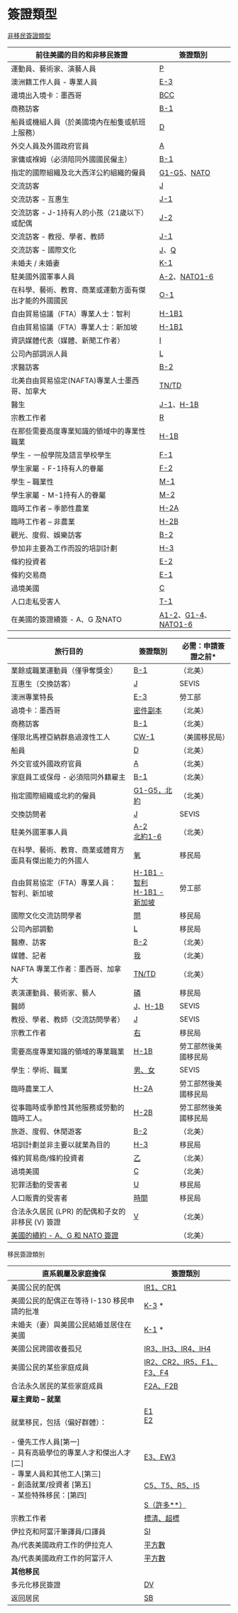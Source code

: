 # 簽證類型

[非移民簽證類型](https://www.ustraveldocs.com/tw_zh/tw-niv-typeall.asp)

| 前往美國的目的和非移民簽證               | 簽證類別                                                                                                                                                                                                                                                                                                                                                                                      |
| --------------------------- | ----------------------------------------------------------------------------------------------------------------------------------------------------------------------------------------------------------------------------------------------------------------------------------------------------------------------------------------------------------------------------------------- |
| 運動員、藝術家、演藝人員                | [P](https://travel.state.gov/content/travel/en/us-visas/employment/temporary-worker-visas.html)                                                                                                                                                                                                                                                                                           |
| 澳洲籍工作人員 - 專業人員              | [E-3](https://www.uscis.gov/working-in-the-united-states/temporary-workers/e-3-specialty-occupation-workers-from-australia)                                                                                                                                                                                                                                                               |
| 邊境出入境卡：墨西哥                  | [BCC](https://travel.state.gov/content/travel/en/us-visas/tourism-visit/border-crossing-card.html)                                                                                                                                                                                                                                                                                        |
| 商務訪客                        | [B-1](https://travel.state.gov/content/travel/en/us-visas/tourism-visit/visitor.html)                                                                                                                                                                                                                                                                                                     |
| 船員或機組人員（於美國境內在船隻或航班上服務）     | [D](https://travel.state.gov/content/travel/en/us-visas/other-visa-categories/crewmember-visa.html)                                                                                                                                                                                                                                                                                       |
| 外交人員及外國政府官員                 | [A](https://travel.state.gov/content/travel/en/us-visas/other-visa-categories/visas-diplomats.html)                                                                                                                                                                                                                                                                                       |
| 家傭或褓姆（必須陪同外國國民僱主）           | [B-1](https://travel.state.gov/content/travel/en/us-visas/tourism-visit/visitor.html)                                                                                                                                                                                                                                                                                                     |
| 指定的國際組織及北大西洋公約組織的僱員         | [G1-G5](https://travel.state.gov/content/travel/en/us-visas/other-visa-categories/visa-employees-nato.html)、[NATO](https://travel.state.gov/content/travel/en/us-visas/other-visa-categories/visa-employees-nato.html)                                                                                                                                                                    |
| 交流訪客                        | [J](https://travel.state.gov/content/travel/en/us-visas/study/exchange.html)                                                                                                                                                                                                                                                                                                              |
| 交流訪客 - 互惠生                  | [J-1](https://travel.state.gov/content/travel/en/us-visas/study/exchange.html)                                                                                                                                                                                                                                                                                                            |
| 交流訪客 - J-1持有人的小孩（21歲以下）或配偶  | [J-2](https://travel.state.gov/content/travel/en/us-visas/study/exchange.html)                                                                                                                                                                                                                                                                                                            |
| 交流訪客 - 教授、學者、教師             | [J-1](https://travel.state.gov/content/travel/en/us-visas/study/exchange.html)                                                                                                                                                                                                                                                                                                            |
| 交流訪客 - 國際文化                 | [J](https://travel.state.gov/content/travel/en/us-visas/study/exchange.html)、[Q](https://travel.state.gov/content/travel/en/us-visas/employment/temporary-worker-visas.html)                                                                                                                                                                                                              |
| 未婚夫 / 未婚妻                   | [K-1](https://travel.state.gov/content/travel/en/us-visas/immigrate/family-immigration/nonimmigrant-visa-for-a-fiance-k-1.html)                                                                                                                                                                                                                                                           |
| 駐美國外國軍事人員                   | [A-2](https://travel.state.gov/content/travel/en/us-visas/other-visa-categories/visas-diplomats.html)、[NATO1-6](https://travel.state.gov/content/travel/en/us-visas/other-visa-categories/renewing-visas-for-foreign-military-stationed-in-u-s.html)                                                                                                                                      |
| 在科學、藝術、教育、商業或運動方面有傑出才能的外國國民 | [O-1](https://travel.state.gov/content/travel/en/us-visas/employment/temporary-worker-visas.html)                                                                                                                                                                                                                                                                                         |
| 自由貿易協議（FTA）專業人士：智利          | [H-1B1](https://ais.usvisa-info.com/es-cl/niv/information/visa_categories)                                                                                                                                                                                                                                                                                                                |
| 自由貿易協議（FTA）專業人士：新加坡         | [H-1B1](https://www.ustraveldocs.com/sg/sg-niv-typeh1b1.asp)                                                                                                                                                                                                                                                                                                                              |
| 資訊媒體代表（媒體、新聞工作者）            | [I](https://travel.state.gov/content/travel/en/us-visas/employment/visas-members-foreign-media-press-radio.html)                                                                                                                                                                                                                                                                          |
| 公司內部調派人員                    | [L](https://travel.state.gov/content/travel/en/us-visas/employment/temporary-worker-visas.html)                                                                                                                                                                                                                                                                                           |
| 求醫訪客                        | [B-2](https://travel.state.gov/content/travel/en/us-visas/tourism-visit/visitor.html#10a)                                                                                                                                                                                                                                                                                                 |
| 北美自由貿易協定(NAFTA)專業人士墨西哥、加拿大  | [TN/TD](https://travel.state.gov/content/travel/en/us-visas/employment/visas-canadian-mexican-nafta-professional-workers.html)                                                                                                                                                                                                                                                            |
| 醫生                          | [J-1](https://travel.state.gov/content/travel/en/us-visas/study/exchange.html)、[H-1B](https://travel.state.gov/content/travel/en/us-visas/employment/temporary-worker-visas.html)                                                                                                                                                                                                         |
| 宗教工作者                       | [R](https://travel.state.gov/content/travel/en/us-visas/other-visa-categories/temporary-religious-worker.html)                                                                                                                                                                                                                                                                            |
| 在那些需要高度專業知識的領域中的專業性職業       | [H-1B](https://travel.state.gov/content/travel/en/us-visas/employment/temporary-worker-visas.html)                                                                                                                                                                                                                                                                                        |
| 學生 - 一般學院及語言學校學生            | [F-1](https://travel.state.gov/content/travel/en/us-visas/study/student-visa.html)                                                                                                                                                                                                                                                                                                        |
| 學生家屬 - F-1持有人的眷屬            | [F-2](https://travel.state.gov/content/travel/en/us-visas/study/student-visa.html)                                                                                                                                                                                                                                                                                                        |
| 學生 – 職業性                    | [M-1](https://travel.state.gov/content/travel/en/us-visas/study/student-visa.html)                                                                                                                                                                                                                                                                                                        |
| 學生家屬 - M-1持有人的眷屬            | [M-2](https://travel.state.gov/content/travel/en/us-visas/study/student-visa.html)                                                                                                                                                                                                                                                                                                        |
| 臨時工作者 – 季節性農業               | [H-2A](https://travel.state.gov/content/travel/en/us-visas/employment/temporary-worker-visas.html)                                                                                                                                                                                                                                                                                        |
| 臨時工作者 – 非農業                 | [H-2B](https://travel.state.gov/content/travel/en/us-visas/employment/temporary-worker-visas.html)                                                                                                                                                                                                                                                                                        |
| 觀光、度假、娛樂訪客                  | [B-2](https://travel.state.gov/content/travel/en/us-visas/tourism-visit/visitor.html)                                                                                                                                                                                                                                                                                                     |
| 參加非主要為工作而設的培訓計劃             | [H-3](https://travel.state.gov/content/travel/en/us-visas/employment/temporary-worker-visas.html)                                                                                                                                                                                                                                                                                         |
| 條約投資者                       | [E-2](https://travel.state.gov/content/travel/en/us-visas/employment/treaty-trader-investor-visa-e.html)                                                                                                                                                                                                                                                                                  |
| 條約交易商                       | [E-1](https://travel.state.gov/content/travel/en/us-visas/employment/treaty-trader-investor-visa-e.html)                                                                                                                                                                                                                                                                                  |
| 過境美國                        | [C](https://travel.state.gov/content/travel/en/us-visas/other-visa-categories/transit.html)                                                                                                                                                                                                                                                                                               |
| 人口走私受害人                     | [T-1](https://travel.state.gov/content/travel/en/us-visas/other-visa-categories/visas-for-victims-of-human-trafficking.html)                                                                                                                                                                                                                                                              |
| 在美國的簽證續簽 - A、G 及NATO        | [A1-2](https://travel.state.gov/content/travel/en/us-visas/other-visa-categories/visa-employees-nato/renewing-a-g-nato.html)、[G1-4](https://travel.state.gov/content/travel/en/us-visas/other-visa-categories/visa-employees-nato/renewing-a-g-nato.html)、[NATO1-6](https://travel.state.gov/content/travel/en/us-visas/other-visa-categories/visa-employees-nato/renewing-a-g-nato.html) |

| **旅行目的**                                                                                                                                                               | **簽證類別**                                                                                                                                                                                                                                                                                                       | **必需：申請簽證之前*** |
| ---------------------------------------------------------------------------------------------------------------------------------------------------------------------- | -------------------------------------------------------------------------------------------------------------------------------------------------------------------------------------------------------------------------------------------------------------------------------------------------------------- | -------------- |
| 業餘或職業運動員（僅爭奪獎金）                                                                                                                                                        | [B-1](https://travel.state.gov/content/travel/en/us-visas/tourism-visit/visitor.html "B-1 簽證類別")                                                                                                                                                                                                               | （北美）           |
| 互惠生（交換訪客）                                                                                                                                                              | [J](https://travel.state.gov/content/travel/en/us-visas/study/exchange.html "J簽證類別")                                                                                                                                                                                                                           | SEVIS          |
| 澳洲專業特長                                                                                                                                                                 | [E-3](https://travel.state.gov/content/travel/en/us-visas/visa-information-resources/all-visa-categories.html#ExternalPopup "E-3 簽證類別")                                                                                                                                                                        | 勞工部            |
| 過境卡：墨西哥                                                                                                                                                                | [密件副本](https://travel.state.gov/content/travel/en/us-visas/tourism-visit/border-crossing-card.html "BCC - 過境卡：墨西哥")                                                                                                                                                                                            | （北美）           |
| 商務訪客                                                                                                                                                                   | [B-1](https://travel.state.gov/content/travel/en/us-visas/tourism-visit/visitor.html "B-1 商務訪客類別")                                                                                                                                                                                                             | （北美）           |
| 僅限北馬裡亞納群島過渡性工人                                                                                                                                                         | [CW-1](https://travel.state.gov/content/travel/en/us-visas/visa-information-resources/all-visa-categories.html#ExternalPopup "CW-1 簽證類別（USCUS 網站）")<br>                                                                                                                                                        | （美國移民局）        |
| 船員                                                                                                                                                                     | [D](https://travel.state.gov/content/travel/en/us-visas/other-visa-categories/crewmember-visa.html "D - 船員簽證類別")                                                                                                                                                                                               | （北美）           |
| 外交官或外國政府官員                                                                                                                                                             | [A](https://travel.state.gov/content/travel/en/us-visas/other-visa-categories/visas-diplomats.html "A- 簽證類別（外交官或外國政府官員）")                                                                                                                                                                                      | （北美）           |
| 家庭員工或保母 - 必須陪同外籍雇主                                                                                                                                                     | [B-1](https://travel.state.gov/content/travel/en/us-visas/tourism-visit/visitor.html "B-1 簽證類別")                                                                                                                                                                                                               | （北美）           |
| 指定國際組織或北約的僱員                                                                                                                                                           | [G1-G5，北約](https://travel.state.gov/content/travel/en/us-visas/other-visa-categories/visa-employees-nato.html "G1-G5，北約簽證類別")                                                                                                                                                                                  | （北美）           |
| 交換訪問者                                                                                                                                                                  | [J](https://travel.state.gov/content/travel/en/us-visas/study/exchange.html "J簽證類別")                                                                                                                                                                                                                           | SEVIS          |
| 駐美外國軍事人員                                                                                                                                                               | [A-2<br>北約1-6](https://travel.state.gov/content/travel/en/us-visas/other-visa-categories/renewing-visas-for-foreign-military-stationed-in-u-s.html "A-2 簽證類別 NATO1-6")                                                                                                                                         | （北美）           |
| 在科學、藝術、教育、商業或體育方面具有傑出能力的外國人                                                                                                                                            | [氧](https://travel.state.gov/content/travel/en/us-visas/employment/temporary-worker-visas.html "O簽證類別")                                                                                                                                                                                                        | 移民局            |
| 自由貿易協定（FTA）專業人員：<br>智利、新加坡                                                                                                                                             | [H-1B1 - 智利](https://travel.state.gov/content/travel/en/us-visas/visa-information-resources/all-visa-categories.html#ExternalPopup "H-1B1 - 智利簽證類別")<br>[H-1B1 - 新加坡](https://travel.state.gov/content/travel/en/us-visas/visa-information-resources/all-visa-categories.html#ExternalPopup "H-1B1 - 新加坡簽證類別") | 勞工部            |
| 國際文化交流訪問學者                                                                                                                                                             | [問](https://travel.state.gov/content/travel/en/us-visas/employment/temporary-worker-visas.html "Q簽證類別")                                                                                                                                                                                                        | 移民局            |
| 公司內部調動                                                                                                                                                                 | [L](https://travel.state.gov/content/travel/en/us-visas/employment/temporary-worker-visas.html "L簽證類別")                                                                                                                                                                                                        | 移民局            |
| 醫療、訪客                                                                                                                                                                  | [B-2](https://travel.state.gov/content/travel/en/us-visas/tourism-visit/visitor.html "B-2 簽證類別")                                                                                                                                                                                                               | （北美）           |
| 媒體、記者                                                                                                                                                                  | [我](https://travel.state.gov/content/travel/en/us-visas/employment/visas-members-foreign-media-press-radio.html "一類簽證")                                                                                                                                                                                        | （北美）           |
| NAFTA 專業工作者：墨西哥、加拿大                                                                                                                                                    | [TN/TD](https://travel.state.gov/content/travel/en/us-visas/employment/visas-canadian-mexican-usmca-professional-workers.html "TN/TD 簽證類別")                                                                                                                                                                    | （北美）           |
| 表演運動員、藝術家、藝人                                                                                                                                                           | [磷](https://travel.state.gov/content/travel/en/us-visas/employment/temporary-worker-visas.html "P簽證類別")                                                                                                                                                                                                        | 移民局            |
| 醫師                                                                                                                                                                     | [J](https://travel.state.gov/content/travel/en/us-visas/study/exchange.html "J簽證類別")、[H-1B](https://travel.state.gov/content/travel/en/us-visas/employment/temporary-worker-visas.html "H-1B 簽證類別")                                                                                                            | SEVIS          |
| 教授、學者、教師（交流訪問學者）                                                                                                                                                       | [J](https://travel.state.gov/content/travel/en/us-visas/study/exchange.html "J簽證類別")                                                                                                                                                                                                                           | SEVIS          |
| 宗教工作者                                                                                                                                                                  | [右](https://travel.state.gov/content/travel/en/us-visas/other-visa-categories/temporary-religious-worker.html "R簽證類別")                                                                                                                                                                                         | 移民局            |
| 需要高度專業知識的領域的專業職業                                                                                                                                                       | [H-1B](https://travel.state.gov/content/travel/en/us-visas/employment/temporary-worker-visas.html "H-1B 簽證類別")                                                                                                                                                                                                 | 勞工部然後美國移民局     |
| 學生：學術、職業                                                                                                                                                               | [男、女](https://travel.state.gov/content/travel/en/us-visas/study/student-visa.html "F、M簽證類別")                                                                                                                                                                                                                   | SEVIS          |
| 臨時農業工人                                                                                                                                                                 | [H-2A](https://travel.state.gov/content/travel/en/us-visas/employment/temporary-worker-visas.html "H-2A 簽證類別")                                                                                                                                                                                                 | 勞工部然後美國移民局     |
| 從事臨時或季節性其他服務或勞動的臨時工人。                                                                                                                                                  | [H-2B](https://travel.state.gov/content/travel/en/us-visas/employment/temporary-worker-visas.html "H-2B 簽證類別")                                                                                                                                                                                                 | 勞工部然後美國移民局     |
| 旅遊、度假、休閒遊客                                                                                                                                                             | [B-2](https://travel.state.gov/content/travel/en/us-visas/tourism-visit/visitor.html "B-2 簽證類別")                                                                                                                                                                                                               | （北美）           |
| 培訓計劃並非主要以就業為目的                                                                                                                                                         | [H-3](https://travel.state.gov/content/travel/en/us-visas/employment/temporary-worker-visas.html "H-3 簽證類別")                                                                                                                                                                                                   | 移民局            |
| 條約貿易商/條約投資者                                                                                                                                                            | [乙](https://travel.state.gov/content/travel/en/us-visas/employment/treaty-trader-investor-visa-e.html "E簽證類別")                                                                                                                                                                                                 | （北美）           |
| 過境美國                                                                                                                                                                   | [C](https://travel.state.gov/content/travel/en/us-visas/other-visa-categories/transit.html "C簽證類別")                                                                                                                                                                                                            | （北美）           |
| 犯罪活動的受害者                                                                                                                                                               | [U](https://travel.state.gov/content/travel/en/us-visas/other-visa-categories/visas-for-victims-of-criminal-activity.html "U簽證類別")                                                                                                                                                                             | 移民局            |
| 人口販賣的受害者                                                                                                                                                               | [時間](https://travel.state.gov/content/travel/en/us-visas/other-visa-categories/visas-for-victims-of-human-trafficking.html "T簽證類別")                                                                                                                                                                            | 移民局            |
| 合法永久居民 (LPR) 的配偶和子女的非移民 (V) 簽證                                                                                                                                         | [V](https://travel.state.gov/content/travel/en/us-visas/immigrate/family-immigration/nonimmigrant--visa-for-spouse-and-children-of-a-lawful-permanent-resident.html "V簽證類別")                                                                                                                                   | （北美）           |
| [美國的續約 - A、G 和 NATO 簽證](https://travel.state.gov/content/travel/en/us-visas/other-visa-categories/visa-employees-nato/renewing-a-g-nato.html "在美國續簽 - A、G. 和 NATO 簽證") |                                                                                                                                                                                                                                                                                                                | （北美）           |

移民簽證類別

| **直系親屬及家庭擔保**                                                                                                      | **簽證類別**                                                                                                                                                                                                                                                                                                                                                                                                                                                                                                                                                                                                                                                           |
| ------------------------------------------------------------------------------------------------------------------ | ------------------------------------------------------------------------------------------------------------------------------------------------------------------------------------------------------------------------------------------------------------------------------------------------------------------------------------------------------------------------------------------------------------------------------------------------------------------------------------------------------------------------------------------------------------------------------------------------------------------------------------------------------------------ |
| 美國公民的配偶                                                                                                            | [IR1、CR1](https://travel.state.gov/content/travel/en/us-visas/immigrate/family-immigration/immigrant-visa-for-spouse.html "IR1、CR1 簽證類別")                                                                                                                                                                                                                                                                                                                                                                                                                                                                                                                          |
| 美國公民的配偶正在等待 I-130 移民申請的批准                                                                                          | [K-3](https://travel.state.gov/content/travel/en/us-visas/immigrate/family-immigration/nonimmigrant-visa-for-a-spouse-k-3.html "K-3* 簽證類別") *                                                                                                                                                                                                                                                                                                                                                                                                                                                                                                                      |
| 未婚夫（妻）與美國公民結婚並居住在美國                                                                                                | [K-1](https://travel.state.gov/content/travel/en/us-visas/immigrate/family-immigration/nonimmigrant-visa-for-a-fiance-k-1.html "K-1 * 簽證類別") *                                                                                                                                                                                                                                                                                                                                                                                                                                                                                                                     |
| 美國公民跨國收養孤兒                                                                                                         | [IR3、IH3、IR4、IH4](http://adoption.state.gov/ "IR3、IH3、IR4、IH4 簽證類別")                                                                                                                                                                                                                                                                                                                                                                                                                                                                                                                                                                                               |
| 美國公民的某些家庭成員                                                                                                        | [IR2、CR2、IR5、F1、F3、F4](https://travel.state.gov/content/travel/en/us-visas/immigrate/family-immigration.html "IR2、CR2、IR5、F1、F3 和 F4 簽證類別")                                                                                                                                                                                                                                                                                                                                                                                                                                                                                                                        |
| 合法永久居民的某些家庭成員                                                                                                      | [F2A、F2B](https://travel.state.gov/content/travel/en/us-visas/immigrate/family-immigration.html "F2A、F2B 簽證類別")                                                                                                                                                                                                                                                                                                                                                                                                                                                                                                                                                    |
| **雇主資助 – 就業**                                                                                                      |                                                                                                                                                                                                                                                                                                                                                                                                                                                                                                                                                                                                                                                                    |
| 就業移民，包括（偏好群體）：<br><br>- 優先工作人員[第一]<br>- 具有高級學位的專業人才和傑出人才[二]<br>- 專業人員和其他工人[第三]<br>- 創造就業/投資者 [第五]<br>- 某些特殊移民：[第四] | [E1](https://travel.state.gov/content/travel/en/us-visas/immigrate/employment-based-immigrant-visas.html "E1簽證類別")<br>[E2](https://travel.state.gov/content/travel/en/us-visas/immigrate/employment-based-immigrant-visas.html "E2簽證類別")<br><br><br><br>[E3、EW3](https://travel.state.gov/content/travel/en/us-visas/immigrate/employment-based-immigrant-visas.html "E3、EW3簽證類別")<br><br><br>[C5、T5、R5、I5](https://travel.state.gov/content/travel/en/us-visas/immigrate/employment-based-immigrant-visas.html "創造就業/投資者簽證")<br><br>[S（許多**）](https://travel.state.gov/content/travel/en/us-visas/immigrate/employment-based-immigrant-visas.html "S（很多***）")<br> |
| 宗教工作者                                                                                                              | [標清、超標](https://travel.state.gov/content/travel/en/us-visas/other-visa-categories/temporary-religious-worker.html "SD、SR 簽證類別")                                                                                                                                                                                                                                                                                                                                                                                                                                                                                                                                    |
| 伊拉克和阿富汗筆譯員/口譯員                                                                                                     | [SI](https://travel.state.gov/content/travel/en/us-visas/immigrate/siv-iraqi-afghan-translators-interpreters.html "SI簽證類別")                                                                                                                                                                                                                                                                                                                                                                                                                                                                                                                                        |
| 為/代表美國政府工作的伊拉克人                                                                                                    | [平方數](https://travel.state.gov/content/travel/en/us-visas/immigrate/special-immg-visas-iraqis-employed-us-gov.html "SQ簽證類別")<br>                                                                                                                                                                                                                                                                                                                                                                                                                                                                                                                                   |
| 為/代表美國政府工作的阿富汗人                                                                                                    | [平方數](https://travel.state.gov/content/travel/en/us-visas/immigrate/special-immg-visa-afghans-employed-us-gov.html "SQ簽證類別")                                                                                                                                                                                                                                                                                                                                                                                                                                                                                                                                       |
| **其他移民**                                                                                                           |                                                                                                                                                                                                                                                                                                                                                                                                                                                                                                                                                                                                                                                                    |
| 多元化移民簽證                                                                                                            | [DV](https://travel.state.gov/content/travel/en/us-visas/immigrate/diversity-visa-program-entry/entry/diversity-visa-submit-entry.html "DV簽證類別")                                                                                                                                                                                                                                                                                                                                                                                                                                                                                                                   |
| 返回居民                                                                                                               | [SB](https://travel.state.gov/content/travel/en/us-visas/immigrate/returning-resident.html "SB簽證類別")                                                                                                                                                                                                                                                                                                                                                                                                                                                                                                                                                               |
